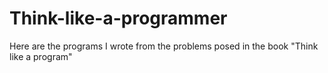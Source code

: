 # Think-like-a-programmer
Here are the programs I wrote from the problems posed in the book "Think like a program"
